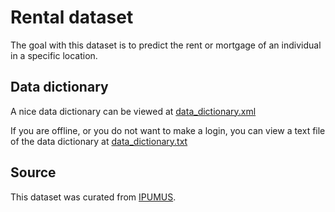# Rental dataset

The goal with this dataset is to predict the rent or mortgage of an individual in a
specific location.

## Data dictionary

A nice data dictionary can be viewed at 
[data_dictionary.xml](https://live.usa.datadownload.ipums.org/web/extracts/usa/1892877/usa_00005.xml)

If you are offline, or you do not want to make a login, you can view a text file of the
data dictionary at [data_dictionary.txt](data_dictionary.txt)



## Source
This dataset was curated from [IPUMUS](https://usa.ipums.org/usa/index.shtml).
